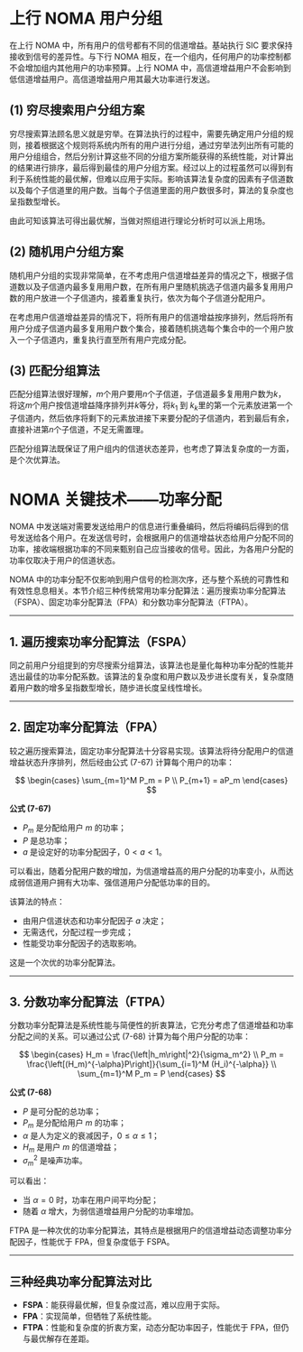 # 上行 NOMA 用户分组

在上行 NOMA 中，所有用户的信号都有不同的信道增益。基站执行 SIC 要求保持接收到信号的差异性。与下行 NOMA 相反，在一个组内，任何用户的功率控制都不会增加组内其他用户的功率预算。上行 NOMA 中，高信道增益用户不会影响到低信道增益用户。高信道增益用户用其最大功率进行发送。

## (1) 穷尽搜索用户分组方案

穷尽搜索算法顾名思义就是穷举。在算法执行的过程中，需要先确定用户分组的规则，接着根据这个规则将系统内所有的用户进行分组，通过穷举法列出所有可能的用户分组组合，然后分别计算这些不同的分组方案所能获得的系统性能，对计算出的结果进行排序，最后得到最佳的用户分组方案。经过以上的过程虽然可以得到有利于系统性能的最优解，但难以应用于实际。影响该算法复杂度的因素有子信道数以及每个子信道里的用户数。当每个子信道里面的用户数很多时，算法的复杂度也呈指数型增长。

由此可知该算法可得出最优解，当做对照组进行理论分析时可以派上用场。

## (2) 随机用户分组方案

随机用户分组的实现非常简单，在不考虑用户信道增益差异的情况之下，根据子信道数以及子信道内最多复用用户数，在所有用户里随机挑选子信道内最多复用用户数的用户放进一个子信道内，接着重复执行，依次为每个子信道分配用户。

在考虑用户信道增益差异的情况下，将所有用户的信道增益按序排列，然后将所有用户分成子信道内最多复用用户数个集合，接着随机挑选每个集合中的一个用户放入一个子信道内，重复执行直至所有用户完成分配。

## (3) 匹配分组算法

匹配分组算法很好理解，$m$个用户要用$n$个子信道，子信道最多复用用户数为$k$，将这$m$个用户按信道增益降序排列并$k$等分，将$k_1$ 到 $k_k$里的第一个元素放进第一个子信道内，然后依序将剩下的元素放进接下来要分配的子信道内，若到最后有余，直接补进第$n$个子信道，不足无需置理。

匹配分组算法既保证了用户组内的信道状态差异，也考虑了算法复杂度的一方面，是个次优算法。

# NOMA 关键技术——功率分配

NOMA 中发送端对需要发送给用户的信息进行重叠编码，然后将编码后得到的信号发送给各个用户。在发送信号时，会根据用户的信道增益状态给用户分配不同的功率，接收端根据功率的不同来甄别自己应当接收的信号。因此，为各用户分配的功率仅取决于用户的信道状态。

NOMA 中的功率分配不仅影响到用户信号的检测次序，还与整个系统的可靠性和有效性息息相关。本节介绍三种传统常用功率分配算法：遍历搜索功率分配算法（FSPA）、固定功率分配算法（FPA）和分数功率分配算法（FTPA）。

---

## 1. 遍历搜索功率分配算法（FSPA）

同之前用户分组提到的穷尽搜索分组算法，该算法也是量化每种功率分配的性能并选出最佳的功率分配系数。该算法的复杂度和用户数以及步进长度有关，复杂度随着用户数的增多呈指数型增长，随步进长度呈线性增长。

---

## 2. 固定功率分配算法（FPA）

较之遍历搜索算法，固定功率分配算法十分容易实现。该算法将待分配用户的信道增益状态升序排列，然后经由公式 (7-67) 计算每个用户的功率：

$$
\begin{cases}
\sum_{m=1}^M P_m = P \\
P_{m+1} = aP_m
\end{cases}
$$

**公式 (7-67)**

- $P_m$ 是分配给用户 $m$ 的功率；
- $P$ 是总功率；
- $a$ 是设定好的功率分配因子，$0 < a < 1$。

可以看出，随着分配用户数的增加，为信道增益高的用户分配的功率变小，从而达成弱信道用户拥有大功率、强信道用户分配低功率的目的。

该算法的特点：
- 由用户信道状态和功率分配因子 $a$ 决定；
- 无需迭代，分配过程一步完成；
- 性能受功率分配因子的选取影响。

这是一个次优的功率分配算法。

---

## 3. 分数功率分配算法（FTPA）

分数功率分配算法是系统性能与简便性的折衷算法，它充分考虑了信道增益和功率分配之间的关系。可以通过公式 (7-68) 计算为每个用户分配的功率：

$$
\begin{cases}
H_m = \frac{\left|h_m\right|^2}{\sigma_m^2} \\
P_m = \frac{\left[(H_m)^{-\alpha}P\right]}{\sum_{i=1}^M (H_i)^{-\alpha}} \\
\sum_{m=1}^M P_m = P
\end{cases}
$$

**公式 (7-68)**

- $P$ 是可分配的总功率；
- $P_m$ 是分配给用户 $m$ 的功率；
- $\alpha$ 是人为定义的衰减因子，$0 \leq \alpha \leq 1$；
- $H_m$ 是用户 $m$ 的信道增益；
- $\sigma_m^2$ 是噪声功率。

可以看出：
- 当 $\alpha = 0$ 时，功率在用户间平均分配；
- 随着 $\alpha$ 增大，为弱信道增益用户分配的功率增加。

FTPA 是一种次优的功率分配算法，其特点是根据用户的信道增益动态调整功率分配因子，性能优于 FPA，但复杂度低于 FSPA。

---

## 三种经典功率分配算法对比

- **FSPA**：能获得最优解，但复杂度过高，难以应用于实际。
- **FPA**：实现简单，但牺牲了系统性能。
- **FTPA**：性能和复杂度的折衷方案，动态分配功率因子，性能优于 FPA，但仍与最优解存在差距。